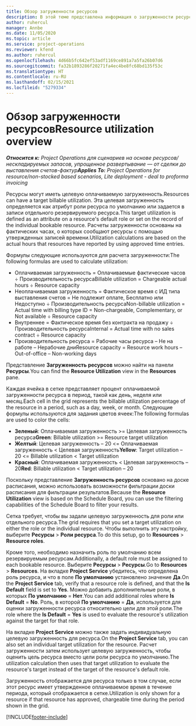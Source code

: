 ```yaml
---
title: Обзор загруженности ресурсов
description: В этой теме представлена информация о загруженности ресурсов в Project Operations.
author: ruhercul
manager: Annbe
ms.date: 11/05/2020
ms.topic: article
ms.service: project-operations
ms.reviewer: kfend
ms.author: ruhercul
ms.openlocfilehash: 4d66b5fc642ef53adf1169ce891a7a5fa26b07d6
ms.sourcegitcommit: fa32b1893286f20271fa4ec4be8fc68bd135f53c
ms.translationtype: HT
ms.contentlocale: ru-RU
ms.lasthandoff: 02/15/2021
ms.locfileid: "5279334"
---
```

# <a name="resource-utilization-overview"></a><span data-ttu-id="34bb5-103">Обзор загруженности ресурсов</span><span class="sxs-lookup"><span data-stu-id="34bb5-103">Resource utilization overview</span></span>

<span data-ttu-id="34bb5-104">_**Относится к:** Project Operations для сценариев на основе ресурсов/нескладируемых запасов, упрощенное развертывание — от сделки до выставления счетов-фактур_</span><span class="sxs-lookup"><span data-stu-id="34bb5-104">_**Applies To:** Project Operations for resource/non-stocked based scenarios, Lite deployment - deal to proforma invoicing_</span></span>

<span data-ttu-id="34bb5-105">Ресурсы могут иметь целевую оплачиваемую загруженность.</span><span class="sxs-lookup"><span data-stu-id="34bb5-105">Resources can have a target billable utilization.</span></span> <span data-ttu-id="34bb5-106">Эта целевая загруженность определяется как атрибут роли ресурса по умолчанию или задается в записи отдельного резервируемого ресурса.</span><span class="sxs-lookup"><span data-stu-id="34bb5-106">This target utilization is defined as an attribute on a resource's default role or set on the record of the individual bookable resource.</span></span> <span data-ttu-id="34bb5-107">Расчеты загруженности основаны на фактических часах, о которых сообщают ресурсы с помощью утвержденных записей времени.</span><span class="sxs-lookup"><span data-stu-id="34bb5-107">Utilization calculations are based on the actual hours that resources have reported by using approved time entries.</span></span>

<span data-ttu-id="34bb5-108">Формулы следующие используются для расчета загруженности:</span><span class="sxs-lookup"><span data-stu-id="34bb5-108">The following formulas are used to calculate utilization:</span></span>

  - <span data-ttu-id="34bb5-109">Оплачиваемая загруженность = Оплачиваемые фактические часов ÷ Производительность ресурса</span><span class="sxs-lookup"><span data-stu-id="34bb5-109">Billable utilization = Chargeable actual hours ÷ Resource capacity</span></span>
  - <span data-ttu-id="34bb5-110">Неоплачиваемая загруженность = Фактическое время с ИД типа выставления счетов = Не подлежит оплате, Бесплатно или Недоступно ÷ Производительность ресурса</span><span class="sxs-lookup"><span data-stu-id="34bb5-110">Non-billable utilization = Actual time with billing type ID = Non-chargeable, Complementary, or Not available ÷ Resource capacity</span></span>
  - <span data-ttu-id="34bb5-111">Внутреннее = Фактическое время без контракта на продажу ÷ Производительность ресурса</span><span class="sxs-lookup"><span data-stu-id="34bb5-111">Internal = Actual time with no sales contract ÷ Resource capacity</span></span>
  - <span data-ttu-id="34bb5-112">Производительность ресурса = Рабочие часы ресурса – Не на работе – Нерабочие дни</span><span class="sxs-lookup"><span data-stu-id="34bb5-112">Resource capacity = Resource work hours – Out-of-office – Non-working days</span></span>

<span data-ttu-id="34bb5-113">Представление **Загруженность ресурсов** можно найти на панели **Ресурсы**.</span><span class="sxs-lookup"><span data-stu-id="34bb5-113">You can find the **Resource Utilization** view in the **Resources** pane.</span></span>

<span data-ttu-id="34bb5-114">Каждая ячейка в сетке представляет процент оплачиваемой загруженности ресурса в период, такой как день, неделя или месяц.</span><span class="sxs-lookup"><span data-stu-id="34bb5-114">Each cell in the grid represents the billable utilization percentage of the resource in a period, such as a day, week, or month.</span></span> <span data-ttu-id="34bb5-115">Следующие формулы используются для задания цветов ячеек:</span><span class="sxs-lookup"><span data-stu-id="34bb5-115">The following formulas are used to color the cells:</span></span>

  - <span data-ttu-id="34bb5-116">**Зеленый**: Оплачиваемая загруженность >= Целевая загруженность ресурса</span><span class="sxs-lookup"><span data-stu-id="34bb5-116">**Green**: Billable utilization >= Resource target utilization</span></span>
  - <span data-ttu-id="34bb5-117">**Желтый**: Целевая загруженность – 20 <= Оплачиваемая загруженность < Целевая загруженность</span><span class="sxs-lookup"><span data-stu-id="34bb5-117">**Yellow**: Target utilization – 20 <= Billable utilization < Target utilization</span></span>
  - <span data-ttu-id="34bb5-118">**Красный**: Оплачиваемая загруженность < Целевая загруженность – 20</span><span class="sxs-lookup"><span data-stu-id="34bb5-118">**Red**: Billable utilization < Target utilization – 20</span></span>

<span data-ttu-id="34bb5-119">Поскольку представление **Загруженность ресурсов** основано на доске расписания, можно использовать возможности фильтрации доски расписания для фильтрации результатов.</span><span class="sxs-lookup"><span data-stu-id="34bb5-119">Because the **Resource Utilization** view is based on the Schedule Board, you can use the filtering capabilities of the Schedule Board to filter your results.</span></span>

<span data-ttu-id="34bb5-120">Сетка требует, чтобы вы задали целевую загруженность для роли или отдельного ресурса.</span><span class="sxs-lookup"><span data-stu-id="34bb5-120">The grid requires that you set a target utilization on either the role or the individual resource.</span></span> <span data-ttu-id="34bb5-121">Чтобы выполнить эту настройку, выберите **Ресурсы** > **Роли ресурса**.</span><span class="sxs-lookup"><span data-stu-id="34bb5-121">To do this setup, go to **Resources** > **Resource roles**.</span></span>

<span data-ttu-id="34bb5-122">Кроме того, необходимо назначить роль по умолчанию всем резервируемым ресурсам.</span><span class="sxs-lookup"><span data-stu-id="34bb5-122">Additionally, a default role must be assigned to each bookable resource.</span></span> <span data-ttu-id="34bb5-123">Выберите **Ресурсы** > **Ресурсы**.</span><span class="sxs-lookup"><span data-stu-id="34bb5-123">Go to **Resources** > **Resources**.</span></span> <span data-ttu-id="34bb5-124">На вкладке **Project Service** убедитесь, что определена роль ресурса, и что в поле **По умолчанию** установлено значение **Да**.</span><span class="sxs-lookup"><span data-stu-id="34bb5-124">On the **Project Service** tab, verify that a resource role is defined, and that the **Is Default** field is set to **Yes**.</span></span> <span data-ttu-id="34bb5-125">Можно добавить дополнительные роли, в которых **По умолчанию** = **Нет**.</span><span class="sxs-lookup"><span data-stu-id="34bb5-125">You can add additional roles where **Is Default** = **No**.</span></span> <span data-ttu-id="34bb5-126">Роль, в которой **По умолчанию** = **Да**, используется для оценки загруженности ресурса относительно цели для этой роли.</span><span class="sxs-lookup"><span data-stu-id="34bb5-126">The role where the **Is Default** = **Yes** is used to evaluate the resource's utilization against the target for that role.</span></span>

<span data-ttu-id="34bb5-127">На вкладке **Project Service** можно также задать индивидуальную целевую загруженность для ресурса.</span><span class="sxs-lookup"><span data-stu-id="34bb5-127">On the **Project Service** tab, you can also set an individual target utilization for the resource.</span></span> <span data-ttu-id="34bb5-128">Расчет загруженности затем использует целевую загруженность, чтобы оценить цель ресурса вместо цели роли ресурса по умолчанию.</span><span class="sxs-lookup"><span data-stu-id="34bb5-128">The utilization calculation then uses that target utilization to evaluate the resource's target instead of the target of the resource's default role.</span></span>

<span data-ttu-id="34bb5-129">Загруженность отображается для ресурса только в том случае, если этот ресурс имеет утвержденное оплачиваемое время в течение периода, который отображается в сетке.</span><span class="sxs-lookup"><span data-stu-id="34bb5-129">Utilization is only shown for a resource if that resource has approved, chargeable time during the period shown in the grid.</span></span>


[!INCLUDE[footer-include](../includes/footer-banner.md)]